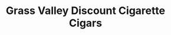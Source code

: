 ---
title: "Grass Valley Discount Cigarette Cigars"
url: /grass-valley/grass-valley-discount-cigarette-cigars/
shop: e-cigarette
---